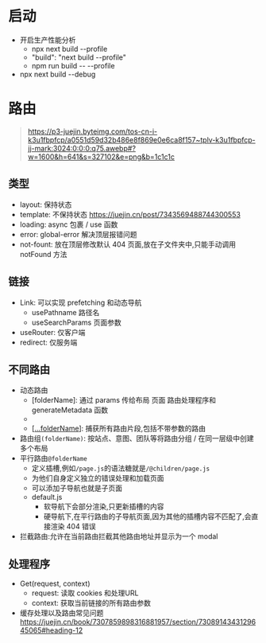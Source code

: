 # 启动
- 开启生产性能分析
  - npx next build --profile
  - "build": "next build --profile"
  - npm run build -- --profile
- npx next build --debug

# 路由
> https://p3-juejin.byteimg.com/tos-cn-i-k3u1fbpfcp/a0551d59d32b486e8f869e0e6ca8f157~tplv-k3u1fbpfcp-jj-mark:3024:0:0:0:q75.awebp#?w=1600&h=641&s=327102&e=png&b=1c1c1c

## 类型
- layout: 保持状态
- template: 不保持状态  https://juejin.cn/post/7343569488744300553
- loading: async 包裹 / use 函数
- error: global-error 解决顶层报错问题
- not-fount: 放在顶层修改默认 404 页面,放在子文件夹中,只能手动调用 notFound 方法

## 链接
- Link: 可以实现 prefetching 和动态导航
  - usePathname 路径名
  - useSearchParams 页面参数
- useRouter: 仅客户端
- redirect: 仅服务端

## 不同路由
- 动态路由
  - [folderName]: 通过 params 传给布局 页面 路由处理程序和 generateMetadata 函数
  - [...folderName]: 捕获后面所有的路由片段
  - [[...folderName]]: 捕获所有路由片段,包括不带参数的路由
- 路由组`(folderName)`: 按站点、意图、团队等将路由分组 / 在同一层级中创建多个布局
- 平行路由`@folderName`
  - 定义插槽,例如`/page.js`的语法糖就是`/@children/page.js`
  - 为他们自身定义独立的错误处理和加载页面
  - 可以添加子导航也就是子页面
  - default.js
    - 软导航下会部分渲染,只更新插槽的内容
    - 硬导航下,在平行路由的子导航页面,因为其他的插槽内容不匹配了,会直接渲染 404 错误
- 拦截路由:允许在当前路由拦截其他路由地址并显示为一个 modal

## 处理程序
- Get(request, context)
  - request: 读取 cookies 和处理URL
  - context: 获取当前链接的所有路由参数
- 缓存处理以及路由常见问题 https://juejin.cn/book/7307859898316881957/section/7308914343129645065#heading-12

